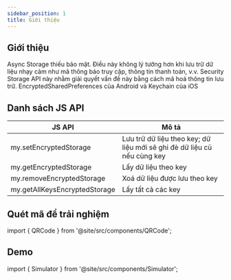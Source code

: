 ```yaml
---
sidebar_position: 1
title: Giới thiệu
---
```


## Giới thiệu

Async Storage thiếu bảo mật. Điều này không lý tưởng hơn khi lưu trữ dữ liệu nhạy cảm như mã thông báo truy cập, thông tin thanh toán, v.v. Security Storage API này nhằm giải quyết vấn đề này bằng cách mã hoá thông tin lưu trữ. EncryptedSharedPreferences của Android và Keychain của iOS

## Danh sách JS API

| JS API                        | Mô tả                                                                   |
| ----------------------------- | ----------------------------------------------------------------------- |
| my.setEncryptedStorage        | Lưu trữ dữ liệu theo key; dữ liệu mới sẽ ghi đè dữ liệu cũ nếu cùng key |
| my.getEncryptedStorage        | Lấy dữ liệu theo key                                                    |
| my.removeEncryptedStorage     | Xoá dữ liệu được lưu theo key                                           |
| my.getAllKeysEncryptedStorage | Lấy tất cả các key                                                      |

## Quét mã để trải nghiệm

import { QRCode } from '@site/src/components/QRCode';

<QRCode page="pages/api/security-storage/index" />

## Demo

import { Simulator } from '@site/src/components/Simulator';

<Simulator page="pages/api/security-storage/index" />
